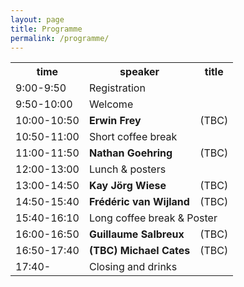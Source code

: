 ```yaml
---
layout: page
title: Programme
permalink: /programme/
---
```


<table style="width:100%">
<tr>
<th>time</th>
<th>speaker</th> 
<th>title</th>
</tr>

<tr>
<td>9:00-9:50</td>
<td colspan="2">Registration</td>
</tr>

<tr>
<td>9:50-10:00</td>
<td colspan="2">Welcome</td>
</tr>

<tr>
<td>10:00-10:50</td>
<td><strong>Erwin Frey</strong></td> 
<td>(TBC)</td>
</tr>

<tr>
<td>10:50-11:00</td>
<td colspan="2">Short coffee break</td>
</tr>

<tr>
<td>11:00-11:50</td>
<td><strong>Nathan Goehring</strong></td> 
<td>(TBC)</td>
</tr>

<tr>
<td>12:00-13:00</td>
<td colspan="2">Lunch & posters</td>
</tr>

<tr>
<td>13:00-14:50</td>
<td> <strong>Kay Jörg Wiese</strong></td> 
<td>(TBC)</td>
</tr>

<tr>
<td>14:50-15:40</td>
<td><strong>Frédéric van Wijland</strong></td> 
<td>(TBC)</td>
</tr>

<tr>
<td>15:40-16:10</td>
<td colspan="2">Long coffee break & Poster</td>
</tr>

<tr>
<td>16:00-16:50</td>
<td><strong>Guillaume Salbreux</strong></td> 
<td>(TBC)</td>
</tr>

<tr>
<td>16:50-17:40</td>
<td><strong>(TBC) Michael Cates</strong></td> 
<td>(TBC)</td>
</tr>

<tr>
<td>17:40-</td>
<td colspan="2">Closing and drinks</td>
</tr>

</table>